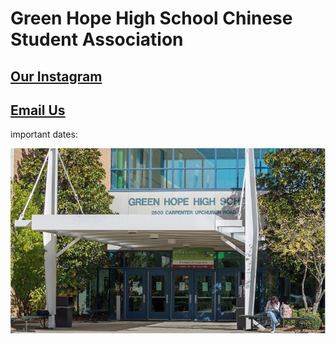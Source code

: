 <h1>Green Hope High School Chinese Student Association</h1>


<h2><a href="https://www.instagram.com/ghhscsa/">Our Instagram</a></h2>

<h2><a href="mailto:ghhscsa@gmail.com">Email Us</a></h2>

important dates: 
  
![Green Hope](https://github.com/erik304501/GHHS-CSA/blob/main/green-hope-entrance_4.jpg?raw=true) 
